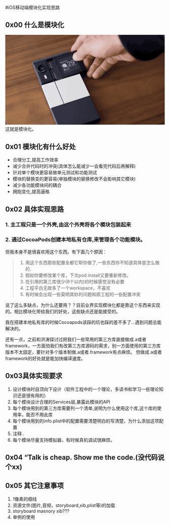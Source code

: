 #iOS移动端模块化实现思路

## 0x00 什么是模块化
![](images/image001.gif)
这就是模块化。

## 0x01 模块化有什么好处

- 合理分工,提高工作效率
- 减少合并代码时的冲突(具体怎么能减少一会看完代码后再解释)
- 针对单个模块更容易做单元测试和功能测试
- 模块的替换变的更容易(单独模块的替换修改不会影响其它模块)
- 减少各功能模块间的耦合
- 拥抱变化,提高逼格

## 0x02 具体实现思路

### 1. 主工程只是一个外壳,由这个外壳将各个模块包装起来
### 2. 通过CocoaPods创建本地私有仓库,来管理各个功能模块。

但我本身不是很喜欢用这个东西。有下面几个原因：
> 1. 用这个东西那些配置全都它帮你做了,一些东西你不知道具体是怎么做的.
> 2. 假如你要修改某个库，下次pod install又要重新修改。
> 3. 在引用的第三库很少(8个以内)的时候感觉没有必要
> 4. 工程平白无故多了一个workspace，不喜欢
> 5. 有时候会出现一些莫明其妙的问题和原工程的一些配置冲突

说了这么多缺点，为什么还要用？？目前业界实现模块化都是靠这个东西来实现的。相比模块化带给我们的好处，这些缺点还是能接受的。

我在搭建本地私有库的时候Cocoapods该踩的坑也踩的差不多了...遇到问题总能解决的。

还有一点，之前和洪涛探讨过把我们一些常用的第三方库直接做成.a或者framework，一方面怕我们有改第三方库源码的需求，别一方面使用的第三方库版本不太固定，要针对多个版本制做.a或者.framework有点麻烦。
但做成.a或者framework的好处就是能加快编译速度。

## 0x03具体实现要求

1. 设计模块时自顶向下设计（软件工程中的一个理论，多读书和学习一些理论知识还是很有用的）
2. 每个模块设计合理的Services层,暴露此模块的API
3. 每个模块用到的第三方库需要列一个清单,说明为什么使用这个库,这个库的使用率，能否不用此库
4. 每个模块用到的info.plist中的配置需要清楚明白的写清楚，为什么添加这项配置
5. 注释..
6. 每个模块尽量支持模拟器，有时候真机调试很麻烦。

## 0x04 “Talk is cheap. Show me the code.(没代码说个xx)


## 0x05 其它注意事项
1. 1像素的细线
2. 资源文件(图片,音频，storyboard,xib,plist等)的加载
3. storyboard masnory xib???
4. 单例的使用
